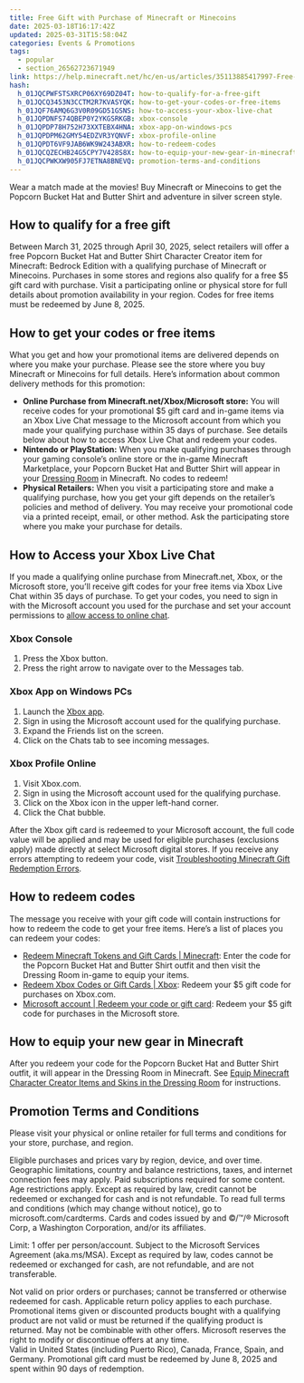 ```yaml
---
title: Free Gift with Purchase of Minecraft or Minecoins
date: 2025-03-18T16:17:42Z
updated: 2025-03-31T15:58:04Z
categories: Events & Promotions
tags:
  - popular
  - section_26562723671949
link: https://help.minecraft.net/hc/en-us/articles/35113885417997-Free-Gift-with-Purchase-of-Minecraft-or-Minecoins
hash:
  h_01JQCPWFSTSXRCP06XY69DZ04T: how-to-qualify-for-a-free-gift
  h_01JQCQ3453N3CCTM2R7KVASYQK: how-to-get-your-codes-or-free-items
  h_01JQF76AMQ6G3V0R09GD51GSNS: how-to-access-your-xbox-live-chat
  h_01JQPDNFS74QBEP0Y2YKGSRKGB: xbox-console
  h_01JQPDP78H752H73XXTEBX4HNA: xbox-app-on-windows-pcs
  h_01JQPDPM62GMY54EDZVR3YQNVF: xbox-profile-online
  h_01JQPDT6VF9JAB6WK9W243ABXR: how-to-redeem-codes
  h_01JQCQZECHB24G5CPY7V428S8X: how-to-equip-your-new-gear-in-minecraft
  h_01JQCPWKXW905FJ7ETNA8BNEVQ: promotion-terms-and-conditions
---
```


Wear a match made at the movies! Buy Minecraft or Minecoins to get the Popcorn Bucket Hat and Butter Shirt and adventure in silver screen style.

## How to qualify for a free gift

Between March 31, 2025 through April 30, 2025, select retailers will offer a free Popcorn Bucket Hat and Butter Shirt Character Creator item for Minecraft: Bedrock Edition with a qualifying purchase of Minecraft or Minecoins. Purchases in some stores and regions also qualify for a free \$5 gift card with purchase. Visit a participating online or physical store for full details about promotion availability in your region. Codes for free items must be redeemed by June 8, 2025.

## How to get your codes or free items

What you get and how your promotional items are delivered depends on where you make your purchase. Please see the store where you buy Minecraft or Minecoins for full details. Here’s information about common delivery methods for this promotion:

- **Online Purchase from Minecraft.net/Xbox/Microsoft store:** You will receive codes for your promotional \$5 gift card and in-game items via an Xbox Live Chat message to the Microsoft account from which you made your qualifying purchase within 35 days of purchase. See details below about how to access Xbox Live Chat and redeem your codes.
- **Nintendo or PlayStation:** When you make qualifying purchases through your gaming console’s online store or the in-game Minecraft Marketplace, your Popcorn Bucket Hat and Butter Shirt will appear in your [Dressing Room](../Managing-Marketplace-Content/Equip-Minecraft-Character-Creator-Items-and-Skins-in-the-Dressing-Room.md) in Minecraft. No codes to redeem!
- **Physical Retailers:** When you visit a participating store and make a qualifying purchase, how you get your gift depends on the retailer’s policies and method of delivery. You may receive your promotional code via a printed receipt, email, or other method. Ask the participating store where you make your purchase for details.

## How to Access your Xbox Live Chat

If you made a qualifying online purchase from Minecraft.net, Xbox, or the Microsoft store, you’ll receive gift codes for your free items via Xbox Live Chat within 35 days of purchase. To get your codes, you need to sign in with the Microsoft account you used for the purchase and set your account permissions to [allow access to online chat](../Account-Settings/Managing-Child-Account-Social-Settings-Using-Xbox-Settings-Online.md).

### Xbox Console

1.  Press the Xbox button.
2.  Press the right arrow to navigate over to the Messages tab.

### Xbox App on Windows PCs

1.  Launch the [Xbox app](https://www.xbox.com/en-US/apps/xbox-app-on-pc).
2.  Sign in using the Microsoft account used for the qualifying purchase.
3.  Expand the Friends list on the screen.
4.  Click on the Chats tab to see incoming messages.

### Xbox Profile Online

1.  Visit Xbox.com.
2.  Sign in using the Microsoft account used for the qualifying purchase.
3.  Click on the Xbox icon in the upper left-hand corner.
4.  Click the Chat bubble.

After the Xbox gift card is redeemed to your Microsoft account, the full code value will be applied and may be used for eligible purchases (exclusions apply) made directly at select Microsoft digital stores. If you receive any errors attempting to redeem your code, visit [Troubleshooting Minecraft Gift Redemption Errors](../Redeeming-Gifts-Codes/Troubleshooting-Minecraft-Gift-Redemption-Errors.md).

## How to redeem codes

The message you receive with your gift code will contain instructions for how to redeem the code to get your free items. Here’s a list of places you can redeem your codes:

- [Redeem Minecraft Tokens and Gift Cards \| Minecraft](https://www.minecraft.net/en-us/redeem): Enter the code for the Popcorn Bucket Hat and Butter Shirt outfit and then visit the Dressing Room in-game to equip your items.
- [Redeem Xbox Codes or Gift Cards \| Xbox](https://www.xbox.com/en-US/redeem): Redeem your \$5 gift code for purchases on Xbox.com.
- [Microsoft account \| Redeem your code or gift card](https://account.microsoft.com/billing/redeem): Redeem your \$5 gift code for purchases in the Microsoft store.

## How to equip your new gear in Minecraft

After you redeem your code for the Popcorn Bucket Hat and Butter Shirt outfit, it will appear in the Dressing Room in Minecraft. See [Equip Minecraft Character Creator Items and Skins in the Dressing Room](../Managing-Marketplace-Content/Equip-Minecraft-Character-Creator-Items-and-Skins-in-the-Dressing-Room.md) for instructions.

## Promotion Terms and Conditions

Please visit your physical or online retailer for full terms and conditions for your store, purchase, and region.

Eligible purchases and prices vary by region, device, and over time. Geographic limitations, country and balance restrictions, taxes, and internet connection fees may apply. Paid subscriptions required for some content. Age restrictions apply. Except as required by law, credit cannot be redeemed or exchanged for cash and is not refundable. To read full terms and conditions (which may change without notice), go to microsoft.com/cardterms. Cards and codes issued by and ©/™/® Microsoft Corp, a Washington Corporation, and/or its affiliates.

Limit: 1 offer per person/account. Subject to the Microsoft Services Agreement (aka.ms/MSA). Except as required by law, codes cannot be redeemed or exchanged for cash, are not refundable, and are not transferable.

Not valid on prior orders or purchases; cannot be transferred or otherwise redeemed for cash. Applicable return policy applies to each purchase. Promotional items given or discounted products bought with a qualifying product are not valid or must be returned if the qualifying product is returned. May not be combinable with other offers. Microsoft reserves the right to modify or discontinue offers at any time.  
Valid in United States (including Puerto Rico), Canada, France, Spain, and Germany. Promotional gift card must be redeemed by June 8, 2025 and spent within 90 days of redemption.

